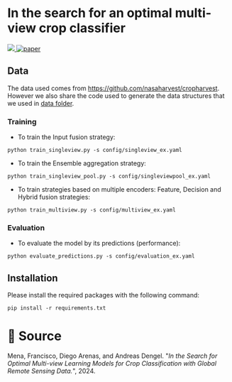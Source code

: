 # In the search for an optimal multi-view crop classifier
<a href="https://github.com/fmenat/mvlearning">  <img src="https://img.shields.io/badge/Package-mvlearning-blue"/>  </a> 
[![paper](https://img.shields.io/badge/arXiv-2308.05407-D12424)](https://www.arxiv.org/abs/2308.05407) 


## Data
The data used comes from https://github.com/nasaharvest/cropharvest. However we also share the code used to generate the data structures that we used in [data folder](./data).

### Training
* To train the Input fusion strategy:  
```
python train_singleview.py -s config/singleview_ex.yaml
```
* To train the Ensemble aggregation strategy:  
```
python train_singleview_pool.py -s config/singleviewpool_ex.yaml
```
* To train strategies based on multiple encoders: Feature, Decision and Hybrid fusion strategies:
```
python train_multiview.py -s config/multiview_ex.yaml
```

### Evaluation
* To evaluate the model by its predictions (performance):
```
python evaluate_predictions.py -s config/evaluation_ex.yaml
```


## Installation
Please install the required packages with the following command:
```
pip install -r requirements.txt
```

# :scroll: Source

Mena, Francisco, Diego Arenas, and Andreas Dengel. "*In the Search for Optimal Multi-view Learning Models for Crop Classification with Global Remote Sensing Data.*", 2024.
